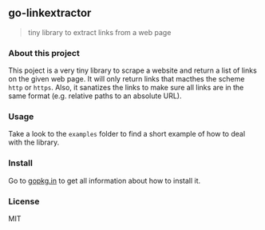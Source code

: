 ## go-linkextractor
> tiny library to extract links from a web page

### About this project 

This poject is a very tiny library to scrape a website and return a list of links on 
the given web page. It will only return links that macthes the scheme `http` or `https`. Also, it sanatizes 
the links to make sure all links are in the same format (e.g. relative paths to an absolute URL).

### Usage

Take a look to the `examples` folder to find a short example of how to deal with the library.

### Install

Go to [gopkg.in] to get all information about how to install it.

### License

MIT

[gopkg.in]: http://gopkg.in/henrikfricke/go-linkextractor.v1